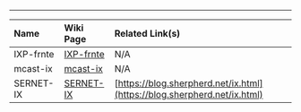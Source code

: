 ---

|Name|Wiki Page|Related Link(s)|
|:---|:---|:---|
|IXP-frnte|[IXP-frnte](/services/IXP-frnte)|N/A|
|mcast-ix|[mcast-ix](/services/mcast-ix)|N/A|
|SERNET-IX|[SERNET-IX](/services/SERNET-IX)|[https://blog.sherpherd.net/ix.html](https://blog.sherpherd.net/ix.html)|
